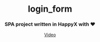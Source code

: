 <div align="center">

# login_form

### SPA project written in HappyX with ❤

[Video](https://www.youtube.com/watch?v=RqIGY8wTVqk&t=984s)

</div>
